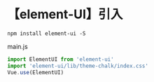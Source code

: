 # 【element-UI】引入

```shcll
npm install element-ui -S
```

main.js

```javascript
import ElementUI from 'element-ui'
import 'element-ui/lib/theme-chalk/index.css'
Vue.use(ElementUI)
```


